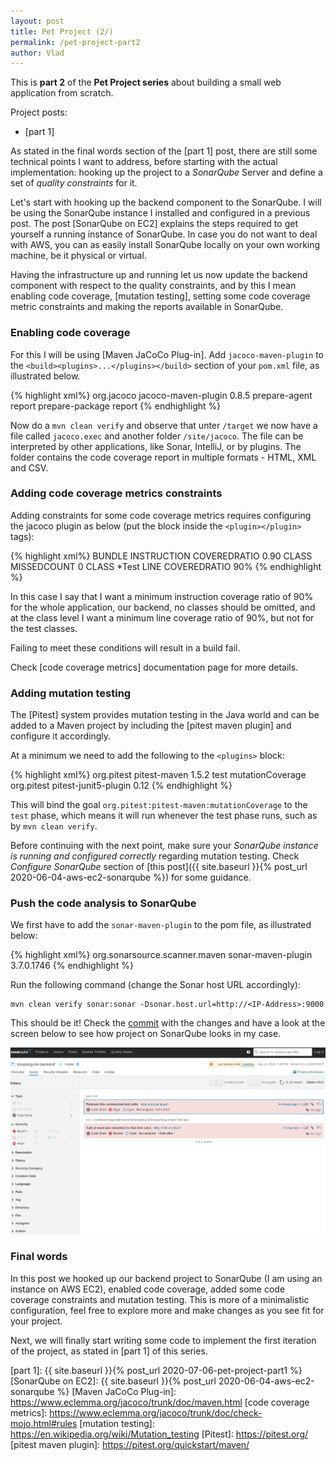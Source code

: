 ```yaml
---
layout: post
title: Pet Project (2/)
permalink: /pet-project-part2
author: Vlad
---
```

This is **part 2** of the **Pet Project series** about building a small web application from scratch.

Project posts:
* [part 1]

As stated in the final words section of the [part 1] post, there are still some technical points I want to address, before starting with
the actual implementation: hooking up the project to a _SonarQube_ Server and define a set of _quality constraints_ for it. 

Let's start with hooking up the backend component to the SonarQube. I will be using the SonarQube instance I installed and configured 
in a previous post. The post [SonarQube on EC2] explains the steps required to get yourself a running instance of SonarQube. In case 
you do not want to deal with AWS, you can as easily install SonarQube locally on your own working machine, be it physical or virtual.

Having the infrastructure up and running let us now update the backend component with respect to the quality constraints, and 
by this I mean enabling code coverage, [mutation testing], setting some code coverage metric constraints and 
making the reports available in SonarQube.

### Enabling code coverage
For this I will be using [Maven JaCoCo Plug-in]. Add `jacoco-maven-plugin` to the `<build><plugins>...</plugins></build>` 
section of your `pom.xml` file, as illustrated below.

{% highlight xml%}
<plugin>
    <groupId>org.jacoco</groupId>
    <artifactId>jacoco-maven-plugin</artifactId>
    <version>0.8.5</version>
    <executions>
        <execution>
            <goals>
                <goal>prepare-agent</goal>
            </goals>
        </execution>
        <execution>
            <id>report</id>
            <phase>prepare-package</phase>
            <goals>
                <goal>report</goal>
            </goals>
        </execution>
    </executions>
</plugin>
{% endhighlight %}

Now do a `mvn clean verify` and observe that unter `/target` we now have a file called `jacoco.exec` and another folder `/site/jacoco`.
The file can be interpreted by other applications, like Sonar, IntelliJ, or by plugins.
The folder contains the code coverage report in multiple formats - HTML, XML and CSV.

### Adding code coverage metrics constraints
Adding constraints for some code coverage metrics requires configuring the jacoco plugin as below (put the block inside the `<plugin></plugin>` tags):

{% highlight xml%}
<configuration>
    <rules>
        <rule>
            <element>BUNDLE</element>
            <limits>
                <limit>
                    <counter>INSTRUCTION</counter>
                    <value>COVEREDRATIO</value>
                    <minimum>0.90</minimum>
                </limit>
                <limit>
                    <counter>CLASS</counter>
                    <value>MISSEDCOUNT</value>
                    <maximum>0</maximum>
                </limit>
            </limits>
        </rule>
        <rule>
            <element>CLASS</element>
            <excludes>
                <exclude>*Test</exclude>
            </excludes>
            <limits>
                <limit>
                    <counter>LINE</counter>
                    <value>COVEREDRATIO</value>
                    <minimum>90%</minimum>
                </limit>
            </limits>
        </rule>
    </rules>
</configuration>
{% endhighlight %}

In this case I say that I want a minimum instruction coverage ratio of 90% for the whole application, our backend, no classes should be omitted, and at the class level 
I want a minimum line coverage ratio of 90%, but not for the test classes.

Failing to meet these conditions will result in a build fail.

Check [code coverage metrics] documentation page for more details.

### Adding mutation testing

The [Pitest] system provides mutation testing in the Java world and can be added to a Maven project by including the [pitest maven plugin] and configure it accordingly.

At a minimum we need to add the following to the `<plugins>` block:

{% highlight xml%}
<plugin>
    <groupId>org.pitest</groupId>
    <artifactId>pitest-maven</artifactId>
    <version>1.5.2</version>
    <executions>
        <execution>
            <phase>test</phase>
            <goals>
                <goal>mutationCoverage</goal>
            </goals>
        </execution>
    </executions>
    <dependencies>
        <dependency>
            <groupId>org.pitest</groupId>
            <artifactId>pitest-junit5-plugin</artifactId>
            <version>0.12</version>
        </dependency>
    </dependencies>
</plugin>
{% endhighlight %}

This will bind the goal `org.pitest:pitest-maven:mutationCoverage` to the `test` phase, 
which means it will run whenever the test phase runs, such as by `mvn clean verify`.

Before continuing with the next point, make sure your _SonarQube instance is running and configured correctly_ regarding mutation testing. 
Check _Configure SonarQube_ section of [this post]({{ site.baseurl }}{% post_url 2020-06-04-aws-ec2-sonarqube %}) for some guidance. 

### Push the code analysis to SonarQube

We first have to add the `sonar-maven-plugin` to the pom file, as illustrated below:

{% highlight xml%}
<plugin>
    <groupId>org.sonarsource.scanner.maven</groupId>
    <artifactId>sonar-maven-plugin</artifactId>
    <version>3.7.0.1746</version>
</plugin>
{% endhighlight %}

Run the following command (change the Sonar host URL accordingly):

```
mvn clean verify sonar:sonar -Dsonar.host.url=http://<IP-Address>:9000
```

This should be it! Check the [commit](https://github.com/vladflore/shopping-list-app/commit/8b247db2a394b78978b5b9bc830b69d5efabab6c) with the changes 
and have a look at the screen below to see how project on SonarQube looks in my case.

![sonar-mt-plugin](./assets/images/sonar-pet-project.png)

### Final words

In this post we hooked up our backend project to SonarQube (I am using an instance on AWS EC2), enabled code coverage, 
added some code coverage constraints and mutation testing. This is more of a minimalistic configuration, feel free to explore more and 
make changes as you see fit for your project. 

Next, we will finally start writing some code to implement the first iteration of the project, as stated in [part 1] of this series.

[part 1]: {{ site.baseurl }}{% post_url 2020-07-06-pet-project-part1 %}
[SonarQube on EC2]: {{ site.baseurl }}{% post_url 2020-06-04-aws-ec2-sonarqube %}
[Maven JaCoCo Plug-in]: https://www.eclemma.org/jacoco/trunk/doc/maven.html
[code coverage metrics]: https://www.eclemma.org/jacoco/trunk/doc/check-mojo.html#rules
[mutation testing]: https://en.wikipedia.org/wiki/Mutation_testing
[Pitest]: https://pitest.org/
[pitest maven plugin]: https://pitest.org/quickstart/maven/
